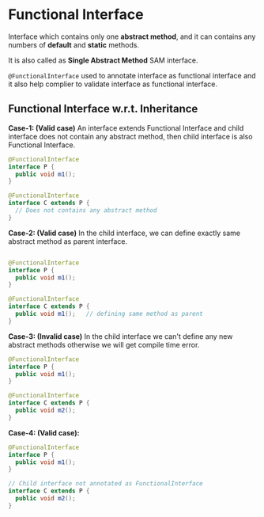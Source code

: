 # Functional Interface

Interface which contains only one **abstract method**, and it can contains any numbers of **default** and **static** methods.

It is also called as **Single Abstract Method** SAM interface.

`@FunctionalInterface` used to annotate interface as functional interface and it also help complier to validate interface as functional interface.

## Functional Interface w.r.t. Inheritance

**Case-1: (Valid case)** An interface extends Functional Interface and child interface does not contain any abstract method, then child interface is also Functional Interface.

```java
@FunctionalInterface
interface P {
  public void m1();
}

@FunctionalInterface
interface C extends P {
  // Does not contains any abstract method
}
```

**Case-2: (Valid case)** In the child interface, we can define exactly same abstract method as parent interface.

```java

@FunctionalInterface
interface P {
  public void m1();
}

@FunctionalInterface
interface C extends P {
  public void m1();   // defining same method as parent
}
```

**Case-3: (Invalid case)** In the child interface we can't define any new abstract methods otherwise we will get compile time error.

```java
@FunctionalInterface
interface P {
  public void m1();
}

@FunctionalInterface
interface C extends P {
  public void m2();
}
```

**Case-4: (Valid case):**

```java
@FunctionalInterface
interface P {
  public void m1();
}

// Child interface not annotated as FunctionalInterface
interface C extends P {
  public void m2();
}
```
